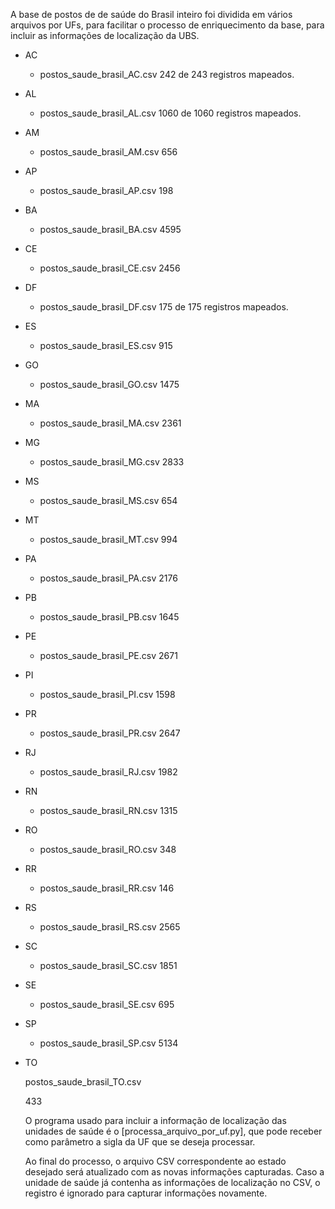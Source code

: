 A base de postos de de saúde do Brasil inteiro foi dividida em vários arquivos por UFs, para facilitar o processo de enriquecimento da base, para incluir as informações de localização da UBS.

- AC

  - postos_saude_brasil_AC.csv
    242 de 243 registros mapeados.
- AL

  - postos_saude_brasil_AL.csv
    1060 de 1060 registros mapeados.
- AM

  - postos_saude_brasil_AM.csv
    656
- AP

  - postos_saude_brasil_AP.csv
    198
- BA

  - postos_saude_brasil_BA.csv
    4595
- CE

  - postos_saude_brasil_CE.csv
    2456
- DF

  - postos_saude_brasil_DF.csv
    175 de 175 registros mapeados.
- ES

  - postos_saude_brasil_ES.csv
    915
- GO

  - postos_saude_brasil_GO.csv
    1475
- MA

  - postos_saude_brasil_MA.csv
    2361
- MG

  - postos_saude_brasil_MG.csv
    2833
- MS

  - postos_saude_brasil_MS.csv
    654
- MT

  - postos_saude_brasil_MT.csv
    994
- PA

  - postos_saude_brasil_PA.csv
    2176
- PB

  - postos_saude_brasil_PB.csv
    1645
- PE

  - postos_saude_brasil_PE.csv
    2671
- PI

  - postos_saude_brasil_PI.csv
    1598
- PR

  - postos_saude_brasil_PR.csv
    2647
- RJ

  - postos_saude_brasil_RJ.csv
    1982
- RN

  - postos_saude_brasil_RN.csv
    1315
- RO

  - postos_saude_brasil_RO.csv
    348
- RR

  - postos_saude_brasil_RR.csv
    146
- RS

  - postos_saude_brasil_RS.csv
    2565
- SC

  - postos_saude_brasil_SC.csv
    1851
- SE

  - postos_saude_brasil_SE.csv
    695
- SP

  - postos_saude_brasil_SP.csv
    5134
- TO

  postos_saude_brasil_TO.csv

  433

  O programa usado para incluir a informação de localização das unidades de saúde é o [processa_arquivo_por_uf.py], que pode receber como parâmetro a sigla da UF que se deseja processar.

  Ao final do processo, o arquivo CSV correspondente ao estado desejado será atualizado com as novas informações capturadas. Caso a unidade de saúde já contenha as informações de localização no CSV, o registro é ignorado para capturar informações novamente.
